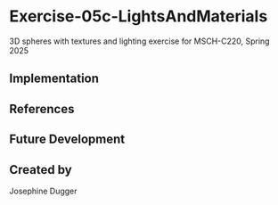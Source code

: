# Exercise-05c-LightsAndMaterials
3D spheres with textures and lighting exercise for MSCH-C220, Spring 2025

## Implementation

## References

## Future Development

## Created by
Josephine Dugger

